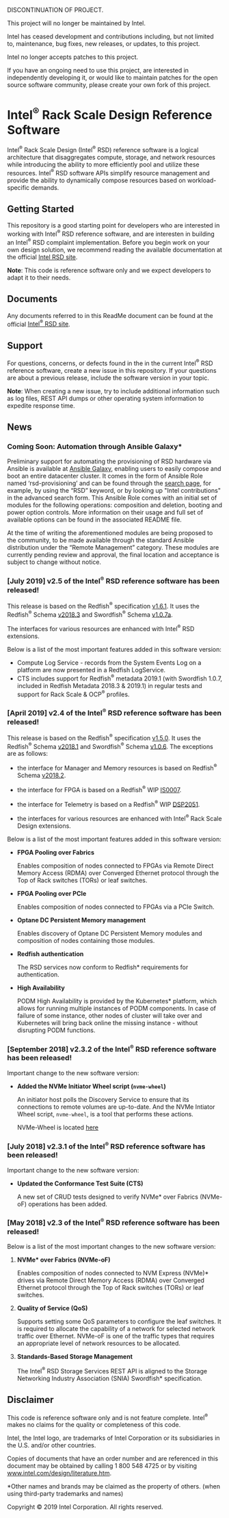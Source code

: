 DISCONTINUATION OF PROJECT.

This project will no longer be maintained by Intel.

Intel has ceased development and contributions including, but not limited to, maintenance, bug fixes, new releases, or updates, to this project. 

Intel no longer accepts patches to this project.

If you have an ongoing need to use this project, are interested in independently developing it, or would like to maintain patches for the open source software community, please create your own fork of this project. 
# Intel<sup>®</sup> Rack Scale Design Reference Software

Intel<sup>®</sup> Rack Scale Design (Intel<sup>®</sup> RSD) reference software is a logical architecture that disaggregates compute,
storage, and network resources while introducing the ability to more efficiently pool and utilize these resources.
Intel<sup>®</sup> RSD software APIs simplify resource management and provide the ability to dynamically compose resources based on workload-specific demands.

## Getting Started

This repository is a good starting point for developers who are interested in working with Intel<sup>®</sup> RSD reference software, and are interesten in building an Intel<sup>®</sup> RSD complaint implementation.
Before you begin work on your own design solution, we recommend reading the available documentation at the official [Intel RSD site](http://intel.com/intelRSD). 

**Note**: This code is reference software only and we expect developers to adapt it to their needs.

## Documents

Any documents referred to in this ReadMe document can be found at the official [Intel<sup>®</sup> RSD site](http://intel.com/intelRSD).

## Support
For questions, concerns, or defects found in the in the current Intel<sup>®</sup> RSD reference software, create a new issue in this repository.
If your questions are about a previous release, include the software version in your topic.

**Note**: When creating a new issue, try to include additional information such as log files,
REST API dumps or other operating system information to expedite response time.


## News

### Coming Soon: Automation through Ansible Galaxy*

Preliminary support for automating the provisioning of RSD hardware via Ansible is available at [Ansible Galaxy](https://galaxy.ansible.com/), enabling users to easily compose and boot an entire datacenter cluster.
It comes in the form of Ansible Role named ‘rsd-provisioning’ and can be found through the [search page](https://galaxy.ansible.com/search), for example, by using the “RSD” keyword, or by looking up
"Intel contributions" in the advanced search form.
This Ansible Role comes with an initial set of modules for the following operations: composition and deletion, booting and power option controls. 
More information on their usage and full set of available options can be found in the associated README file.

At the time of writing the aforementioned modules are being proposed to the community, to be made available through the standard Ansible distribution under the “Remote Management” category. 
These modules are currently pending review and approval, the final location and acceptance is subject to change without notice.


### [July 2019] v2.5 of the Intel<sup>®</sup> RSD reference software has been released!

This release is based on the Redfish<sup>®</sup> specification [v1.6.1](https://www.dmtf.org/sites/default/files/standards/documents/DSP0266_1.6.1.pdf).
It uses the Redfish<sup>®</sup> Schema [v2018.3](https://www.dmtf.org/sites/default/files/standards/documents/DSP8010_2018.3.zip)
and Swordfish<sup>®</sup> Schema [v1.0.7a](https://www.snia.org/sites/default/files/technical_work/Swordfish/Swordfish_v1.0.7a.zip).

The interfaces for various resources are enhanced with Intel<sup>®</sup> RSD extensions.

Below is a list of the most important features added in this software version:
*	Compute Log Service - records from the System Events Log on a platform are now presented in a Redfish LogService.
*	CTS includes support for Redfish<sup>®</sup> metadata 2019.1 (with Swordfish 1.0.7, included in Redfish Metadata 2018.3 & 2019.1) in regular tests and support for Rack Scale & OCP<sup>®</sup> profiles.


### [April 2019] v2.4 of the Intel<sup>®</sup> RSD reference software has been released!

This release is based on the Redfish<sup>®</sup> specification [v1.5.0](https://www.dmtf.org/sites/default/files/standards/documents/DSP0266_1.5.0.pdf).
It uses the Redfish<sup>®</sup> Schema [v2018.1](https://www.dmtf.org/sites/default/files/standards/documents/DSP8010_2018.1.zip)
and Swordfish<sup>®</sup> Schema [v1.0.6](https://www.snia.org/sites/default/files/technical_work/Swordfish/Swordfish_v1.0.6.zip).
The exceptions are as follows:

*   the interface for Manager and Memory resources is based on Redfish<sup>®</sup> Schema [v2018.2](https://www.dmtf.org/sites/default/files/standards/documents/DSP8010_2018.2.zip).

*	the interface for FPGA is based on a Redfish<sup>®</sup> WIP [IS0007](https://www.dmtf.org/sites/default/files/standards/documents/DSP-IS0007_0.9a.zip).

*	the interface for Telemetry is based on a Redfish<sup>®</sup> WIP [DSP2051](https://www.dmtf.org/sites/default/files/standards/documents/DSP2051_0.1.0a.zip).

*	the interfaces for various resources are enhanced with Intel<sup>®</sup> Rack Scale Design extensions.

Below is a list of the most important features added in this software version:

*	**FPGA Pooling over Fabrics**

    Enables composition of nodes connected to FPGAs via Remote Direct Memory Access (RDMA) over
	Converged Ethernet protocol through the Top of Rack switches (TORs) or leaf switches.

*	**FPGA Pooling over PCIe**

    Enables composition of nodes connected to FPGAs via a PCIe Switch.

*   **Optane DC Persistent Memory management**

    Enables discovery of Optane DC Persistent Memory modules and composition of nodes containing those modules.

*   **Redfish authentication**

    The RSD services now conform to Redfish* requirements for authentication.

*   **High Availability** 
    
    PODM High Availability is provided by the Kubernetes* platform, which allows for running multiple instances of PODM components. In case of failure of some instance, other nodes of cluster will take over and Kubernetes will bring back online the missing instance - without disrupting PODM functions.

### [September 2018] v2.3.2 of the Intel<sup>®</sup> RSD reference software has been released!

Important change to the new software version:

*	**Added the NVMe Initiator Wheel script (`nvme-wheel`)**

    An initiator host polls the Discovery Service to ensure that its connections to remote volumes are up-to-date.
	And the NVMe Intiator Wheel script, `nvme-wheel`, is a tool that performs these actions.

    NVMe-Wheel is located [here](https://github.com/intel/intelRSD/tree/master/PSME/nvme-wheel/) 

### [July 2018] v2.3.1 of the Intel<sup>®</sup> RSD reference software has been released!

Important change to the new software version:

*	**Updated the Conformance Test Suite (CTS)**

    A new set of CRUD tests designed to verify NVMe\* over Fabrics (NVMe-oF) operations has been added.

### [May 2018] v2.3 of the Intel<sup>®</sup> RSD reference software has been released!

Below is a list of the most important changes to the new software version:

1.	**NVMe\* over Fabrics (NVMe-oF)**

    Enables composition of nodes connected to NVM Express (NVMe)\* drives via Remote Direct Memory Access (RDMA) over
	Converged Ethernet protocol through the Top of Rack switches (TORs) or leaf switches.

2.	**Quality of Service (QoS)**

    Supports setting some QoS parameters to configure the leaf switches. It is required to allocate the capability
	of a network for selected network traffic over Ethernet. NVMe-oF is one of the traffic types that requires an
	appropriate level of network resources to be allocated.

3.	**Standards-Based Storage Management**

    The Intel<sup>®</sup> RSD Storage Services REST API is aligned to the Storage Networking Industry Association (SNIA) Swordfish\* specification.

## Disclaimer

This code is reference software only and is not feature complete. Intel<sup>®</sup> makes no claims for the quality or completeness of this code.

Intel, the Intel logo, are trademarks of Intel Corporation or its subsidiaries in the U.S. and/or other countries.

Copies of documents that have an order number and are referenced in this document may be obtained by calling 1 800 548 4725 or by visiting www.intel.com/design/literature.htm.

*Other names and brands may be claimed as the property of others.  (when using third-party trademarks and names) 

Copyright © 2019 Intel Corporation. All rights reserved.
